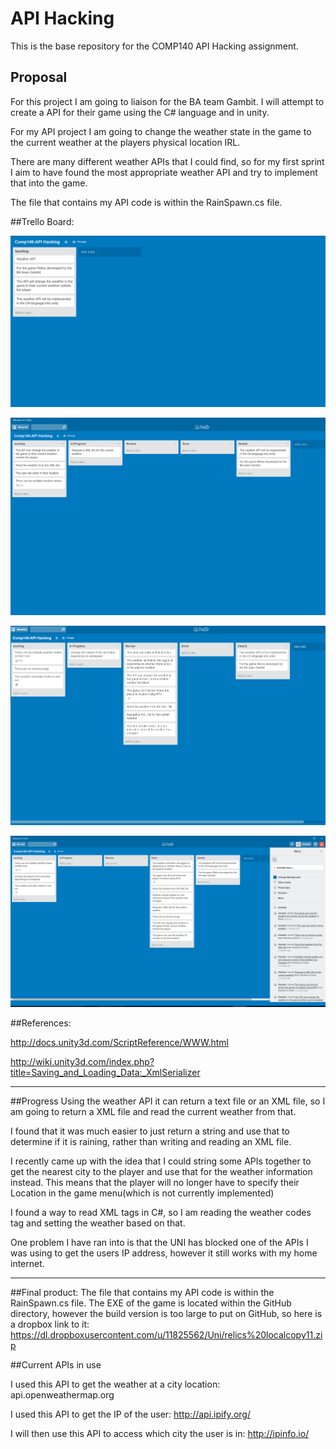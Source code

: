# API Hacking
This is the base repository for the COMP140 API Hacking assignment.

## Proposal

For this project I am going to liaison for the BA team Gambit.
I will attempt to create a API for their game using the C# language and in unity.

For my API project I am going to change the weather state in the game to the current weather at the players physical location IRL.

There are many different weather APIs that I could find, so for my first sprint I aim to have found the most appropriate weather API and try to implement that into the game.

The file that contains my API code is within the RainSpawn.cs file.


##Trello Board:

![text](https://raw.githubusercontent.com/Alli1223/comp140-api-hacking/master/Trello_Board/Screenshot%202016-03-24%2012.48.01.png "Trello board")

![text](https://raw.githubusercontent.com/Alli1223/comp140-api-hacking/master/Trello_Board/Screenshot%202016-04-12%2019.00.44.png "Trello board at the start of the first sprint")

![text](https://raw.githubusercontent.com/Alli1223/comp140-api-hacking/master/Trello_Board/Screenshot%202016-05-02%2021.15.24.png "Trello board at the end of the second sprint")

![text](https://raw.githubusercontent.com/Alli1223/comp140-api-hacking/master/Trello_Board/Final.png "Final sprint")

##References:

http://docs.unity3d.com/ScriptReference/WWW.html

http://wiki.unity3d.com/index.php?title=Saving_and_Loading_Data:_XmlSerializer

___

##Progress
Using the weather API it can return a text file or an XML file, so I am going to return a XML file and read the current weather from that.

I found that it was much easier to just return a string and use that to determine if it is raining, rather than writing and reading an XML file.

I recently came up with the idea that I could string some APIs together to get the nearest city to the player and use that for the weather information instead. This means that the player will no longer have to specify their Location in the game menu(which is not currently implemented)

I found a way to read XML tags in C#, so I am reading the weather codes tag and setting the weather based on that.

One problem I have ran into is that the UNI has blocked one of the APIs I was using to get the users IP address, however it still works with my home internet.

___
##Final product:
The file that contains my API code is within the RainSpawn.cs file.
The EXE of the game is located within the GitHub directory, however the build version is too large to put on GitHub, so here is a dropbox link to it: https://dl.dropboxusercontent.com/u/11825562/Uni/relics%20localcopy11.zip


##Current APIs in use

I used this API to get the weather at a city location:
api.openweathermap.org

I used this API to get the IP of the user:
http://api.ipify.org/

I will then use this API to access which city the user is in:
http://ipinfo.io/
